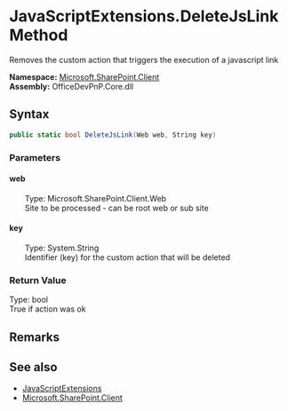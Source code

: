 # JavaScriptExtensions.DeleteJsLink Method  
 Removes the custom action that triggers the execution of a javascript link   

**Namespace:** [Microsoft.SharePoint.Client](Microsoft.SharePoint.Client.md)  
**Assembly:** OfficeDevPnP.Core.dll  
## Syntax
```C#
public static bool DeleteJsLink(Web web, String key)
```
### Parameters
#### web  
&emsp;&emsp;Type: Microsoft.SharePoint.Client.Web  
&emsp;&emsp;Site to be processed - can be root web or sub site  

  

#### key  
&emsp;&emsp;Type: System.String  
&emsp;&emsp;Identifier (key) for the custom action that will be deleted  

  

### Return Value
Type: bool  
True if action was ok  


## Remarks
  
## See also
- [JavaScriptExtensions](Microsoft.SharePoint.Client.JavaScriptExtensions.md) 
- [Microsoft.SharePoint.Client](Microsoft.SharePoint.Client.md) 
